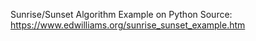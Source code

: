 Sunrise/Sunset Algorithm Example on Python
Source: https://www.edwilliams.org/sunrise_sunset_example.htm
